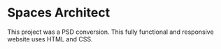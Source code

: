 # Spaces Architect

This project was a PSD conversion. This fully functional and responsive website uses HTML and CSS.
